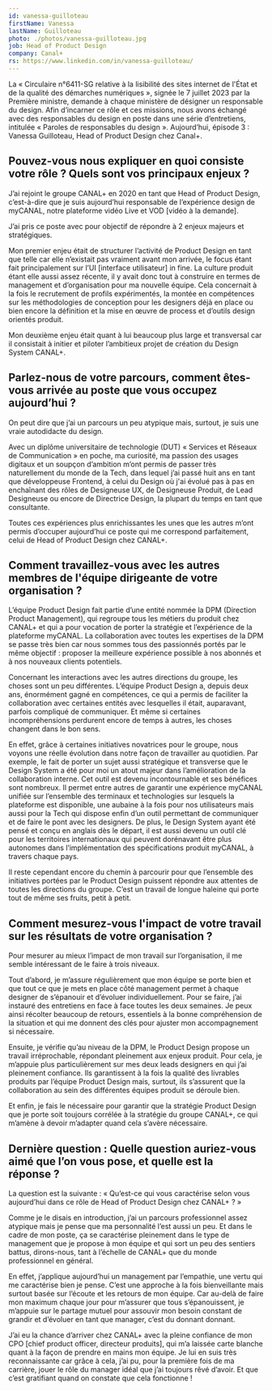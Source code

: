 ```yaml
---
id: vanessa-guilloteau
firstName: Vanessa
lastName: Guilloteau
photo: ./photos/vanessa-guilloteau.jpg
job: Head of Product Design
company: Canal+
rs: https://www.linkedin.com/in/vanessa-guilloteau/
---
```


<p class="fr-text--lead">La «&nbsp;Circulaire n°6411-SG relative à la lisibilité des sites internet de l'État et de la qualité des démarches numériques&nbsp;», signée le 7 juillet 2023 par la Première ministre, demande à chaque ministère de désigner un responsable du design. Afin d’incarner ce rôle et ces missions, nous avons échangé avec des responsables du design en poste dans une série d’entretiens, intitulée «&nbsp;Paroles de responsables du design&nbsp;». Aujourd’hui, épisode 3&nbsp;: Vanessa Guilloteau, Head of Product Design chez Canal+.</p>

<h2 class="fr-h6">Pouvez-vous nous expliquer en quoi consiste votre rôle&nbsp;? Quels sont vos principaux enjeux&nbsp;?</h2>

J’ai rejoint le groupe CANAL+ en 2020 en tant que Head of Product Design, c’est-à-dire que je suis aujourd’hui responsable de l’expérience design de myCANAL, notre plateforme vidéo Live et VOD [vidéo à la demande].

J’ai pris ce poste avec pour objectif de répondre à 2 enjeux majeurs et stratégiques.

Mon premier enjeu était de structurer l’activité de Product Design en tant que telle car elle n’existait pas vraiment avant mon arrivée, le focus étant fait principalement sur l’UI [interface utilisateur] in fine. La culture produit étant elle aussi assez récente, il y avait donc tout à construire en termes de management et d’organisation pour ma nouvelle équipe. Cela concernait à la fois le recrutement de profils expérimentés, la montée en compétences sur les méthodologies de conception pour les designers déjà en place ou bien encore la définition et la mise en œuvre de process et d’outils design orientés produit.

Mon deuxième enjeu était quant à lui beaucoup plus large et transversal car il consistait à initier et piloter l’ambitieux projet de création du Design System CANAL+.

<h2 class="fr-h6">Parlez-nous de votre parcours, comment êtes-vous arrivée au poste que vous occupez aujourd’hui&nbsp;?</h2>

On peut dire que j’ai un parcours un peu atypique mais, surtout, je suis une vraie autodidacte du design.

Avec un diplôme universitaire de technologie (DUT) «&nbsp;Services et Réseaux de Communication&nbsp;» en poche, ma curiosité, ma passion des usages digitaux et un soupçon d’ambition m’ont permis de passer très naturellement du monde de la Tech, dans lequel j’ai passé huit ans en tant que développeuse Frontend, à celui du Design où j'ai évolué pas à pas en enchaînant des rôles de Designeuse UX, de Designeuse Produit, de Lead Designeuse ou encore de Directrice Design, la plupart du temps en tant que consultante.

Toutes ces expériences plus enrichissantes les unes que les autres m’ont permis d’occuper aujourd’hui ce poste qui me correspond parfaitement, celui de Head of Product Design chez CANAL+.

<h2 class="fr-h6">Comment travaillez-vous avec les autres membres de l'équipe dirigeante de votre organisation&nbsp;?</h2>

L’équipe Product Design fait partie d’une entité nommée la DPM (Direction Product Management), qui regroupe tous les métiers du produit chez CANAL+ et qui a pour vocation de porter la stratégie et l’expérience de la plateforme myCANAL. La collaboration avec toutes les expertises de la DPM se passe très bien car nous sommes tous des passionnés portés par le même objectif : proposer la meilleure expérience possible à nos abonnés et à nos nouveaux clients potentiels.

Concernant les interactions avec les autres directions du groupe, les choses sont un peu différentes. L’équipe Product Design a, depuis deux ans, énormément gagné en compétences, ce qui a permis de faciliter la collaboration avec certaines entités avec lesquelles il était, auparavant, parfois compliqué de communiquer. Et même si certaines incompréhensions perdurent encore de temps à autres, les choses changent dans le bon sens.

En effet, grâce à certaines initiatives novatrices pour le groupe, nous voyons une réelle évolution dans notre façon de travailler au quotidien. Par exemple, le fait de porter un sujet aussi stratégique et transverse que le Design System a été pour moi un atout majeur dans l’amélioration de la collaboration interne. Cet outil est devenu incontournable et ses bénéfices sont nombreux. Il permet entre autres de garantir une expérience myCANAL unifiée sur l’ensemble des terminaux et technologies sur lesquels la plateforme est disponible, une aubaine à la fois pour nos utilisateurs mais aussi pour la Tech qui dispose enfin d’un outil permettant de communiquer et de faire le pont avec les designers. De plus, le Design System ayant été pensé et conçu en anglais dès le départ, il est aussi devenu un outil clé pour les territoires internationaux qui peuvent dorénavant être plus autonomes dans l’implémentation des spécifications produit myCANAL, à travers chaque pays.

Il reste cependant encore du chemin à parcourir pour que l’ensemble des initiatives portées par le Product Design puissent répondre aux attentes de toutes les directions du groupe. C’est un travail de longue haleine qui porte tout de même ses fruits, petit à petit.

<h2 class="fr-h6">Comment mesurez-vous l'impact de votre travail sur les résultats de votre organisation&nbsp;?</h2>

Pour mesurer au mieux l’impact de mon travail sur l’organisation, il me semble intéressant de le faire à trois niveaux.

Tout d’abord, je m’assure régulièrement que mon équipe se porte bien et que tout ce que je mets en place côté management permet à chaque designer de s’épanouir et d’évoluer individuellement. Pour se faire, j’ai instauré des entretiens en face à face toutes les deux semaines. Je peux ainsi récolter beaucoup de retours, essentiels à la bonne compréhension de la situation et qui me donnent des clés pour ajuster mon accompagnement si nécessaire.

Ensuite, je vérifie qu’au niveau de la DPM, le Product Design propose un travail irréprochable, répondant pleinement aux enjeux produit. Pour cela, je m’appuie plus particulièrement sur mes deux leads designers en qui j’ai pleinement confiance. Ils garantissent à la fois la qualité des livrables produits par l’équipe Product Design mais, surtout, ils s’assurent que la collaboration au sein des différentes équipes produit se déroule bien.

Et enfin, je fais le nécessaire pour garantir que la stratégie Product Design que je porte soit toujours corrélée à la stratégie du groupe CANAL+, ce qui m’amène à devoir m’adapter quand cela s’avère nécessaire.

<h2 class="fr-h6">Dernière question&nbsp;: Quelle question auriez-vous aimé que l’on vous pose, et quelle est la réponse&nbsp;?</h2>

La question est la suivante&nbsp;: «&nbsp;Qu’est-ce qui vous caractérise selon vous aujourd’hui dans ce rôle de Head of Product Design chez CANAL+&nbsp;?&nbsp;»

Comme je le disais en introduction, j’ai un parcours professionnel assez atypique mais je pense que ma personnalité l’est aussi un peu. Et dans le cadre de mon poste, ça se caractérise pleinement dans le type de management que je propose à mon équipe et qui sort un peu des sentiers battus, dirons-nous, tant à l’échelle de CANAL+ que du monde professionnel en général.

En effet, j’applique aujourd’hui un management par l’empathie, une vertu qui me caractérise bien je pense. C’est une approche à la fois bienveillante mais surtout basée sur l’écoute et les retours de mon équipe. Car au-delà de faire mon maximum chaque jour pour m’assurer que tous s’épanouissent, je m’appuie sur le partage mutuel pour assouvir mon besoin constant de grandir et d’évoluer en tant que manager, c’est du donnant donnant.

J’ai eu la chance d’arriver chez CANAL+ avec la pleine confiance de mon CPO [chief product officer, directeur produits], qui m’a laissée carte blanche quant à la façon de prendre en mains mon équipe. Je lui en suis très reconnaissante car grâce à cela, j’ai pu, pour la première fois de ma carrière, jouer le rôle du manager idéal que j’ai toujours rêvé d’avoir. Et que c’est gratifiant quand on constate que cela fonctionne&nbsp;!
